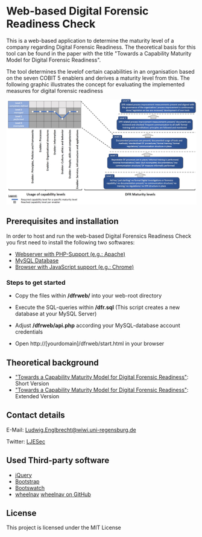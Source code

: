 # Web-based Digital Forensic Readiness Check

This is a web-based application to determine the maturity level of a company regarding Digital Forensic Readiness. The theoretical basis for this tool can be found in the paper with the title "Towards a Capability Maturity Model for Digital Forensic Readiness".

The tool determines the levelof certain capabilities in an organisation based on the seven COBIT 5 enablers and derives a maturity level from this. The following graphic illustrates the concept for evaluating the implemented measures for digital forensic readiness

<img src="docs/model.jpg" alt="A Capability Maturity Model for Digital Forensic Readiness" width="600px"/>



## Prerequisites and installation

In order to host and run the web-based Digital Forensics Readiness Check you first need to install the following two softwares:

* [Webserver with PHP-Support (e.g.: Apache)](https://httpd.apache.org/)
* [MySQL Database](https://www.mysql.com/downloads/                )
* [Browser with JavaScript support (e.g.: Chrome)](https://www.google.com/chrome/           )

### Steps to get started

* Copy the files within **/dfrweb/** into your web-root directory
* Execute the SQL-queries within **/dfr.sql** (This script creates a new database at your MySQL Server)
* Adjust **/dfrweb/api.php** according your MySQL-database account credentials

* Open http://[yourdomain]/dfrweb/start.html in your browser


## Theoretical background

* ["Towards a Capability Maturity Model for Digital Forensic Readiness"](https://    ): Short Version
* ["Towards a Capability Maturity Model for Digital Forensic Readiness"](https://    ): Extended Version

## Contact details

E-Mail: Ludwig.Englbrecht@wiwi.uni-regensburg.de

Twitter: [LJESec](https://twitter.com/LJESec)


## Used Third-party software

* [jQuery](https://jquery.com/) 
* [Bootstrap](https://getbootstrap.com/)
* [Bootswatch](https://bootswatch.com/)
* [wheelnav](http://wheelnavjs.softwaretailoring.net/) [wheelnav on GitHub](https://github.com/softwaretailoring/wheelnav)


## License

This project is licensed under the MIT License
